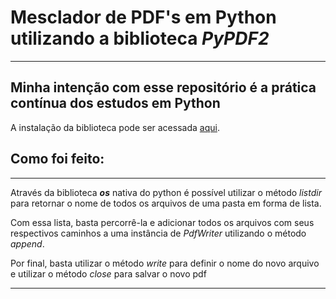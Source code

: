 # Mesclador de PDF's em Python utilizando a biblioteca *PyPDF2*
***
Minha intenção com esse repositório é a prática contínua dos estudos em Python
---
A instalação da biblioteca pode ser acessada [aqui](https://pypi.org/project/PyPDF2).

## Como foi feito:
***
Através da biblioteca __*os*__ nativa do python é possível utilizar o método *listdir* para retornar o nome de todos os arquivos de uma pasta em forma de lista.

Com essa lista, basta percorrê-la e adicionar todos os arquivos com seus respectivos caminhos a uma instância de *PdfWriter* utilizando o método *append*.

Por final, basta utilizar o método *write* para definir o nome do novo arquivo e utilizar o método *close* para salvar o novo pdf
***